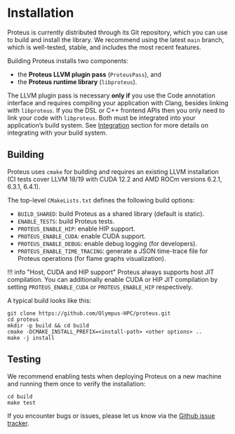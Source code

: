 # Installation

Proteus is currently distributed through its Git repository, which you can use
to build and install the library.
We recommend using the latest `main` branch, which is well-tested, stable, and
includes the most recent features.

Building Proteus installs two components:
- the **Proteus LLVM plugin pass** (`ProteusPass`), and
- the **Proteus runtime library** (`libproteus`).

The LLVM plugin pass is necessary **only if** you use the Code annotation
interface and requires compiling your application with Clang, besides linking with `libproteus`.
If you the DSL or C++ frontend APIs then you only need to link your code with `libproteus`.
Both must be integrated into your application’s build system.
See [Integration](integration.md) section for more details on integrating with your build system.


## Building

Proteus uses `cmake` for building and requires an existing LLVM installation (CI
tests cover LLVM 18/19 with CUDA 12.2 and AMD ROCm versions 6.2.1, 6.3.1, 6.4.1).

The top-level `CMakeLists.txt` defines the following build options:

* `BUILD_SHARED`: build Proteus as a shared library (default is static).
* `ENABLE_TESTS`: build Proteus tests.
* `PROTEUS_ENABLE_HIP`: enable HIP support.
* `PROTEUS_ENABLE_CUDA`: enable CUDA support.
* `PROTEUS_ENABLE_DEBUG`: enable debug logging (for developers).
* `PROTEUS_ENABLE_TIME_TRACING`: generate a JSON time-trace file for Proteus operations (for flame graphs visualization).

!!! info "Host, CUDA and HIP support"
    Proteus always supports host JIT compilation.
    You can additionally enable CUDA or HIP JIT compilation by setting
    `PROTEUS_ENABLE_CUDA` or `PROTEUS_ENABLE_HIP` respectively.

A typical build looks like this:
```shell
git clone https://github.com/Olympus-HPC/proteus.git
cd proteus
mkdir -p build && cd build
cmake -DCMAKE_INSTALL_PREFIX=<install-path> <other options> ..
make -j install
```

## Testing

We recommend enabling tests when deploying Proteus on a new machine and running them once to verify the installation:
```shell
cd build
make test
```

If you encounter bugs or issues, please let us know via the
[Github issue tracker](https://github.com/Olympus-HPC/proteus/issues).
